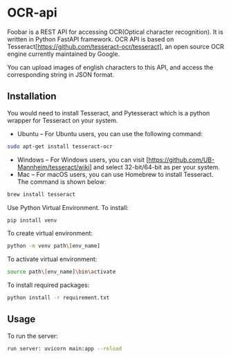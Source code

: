 # OCR-api

Foobar is a REST API for accessing OCR(Optical character recognition). It is written in Python FastAPI framework. OCR API is based on Tesseract[https://github.com/tesseract-ocr/tesseract], an open source OCR engine currently maintained by Google.

You can upload images of english characters to this API, and access the corresponding string in JSON format.


## Installation

You would need to install Tesseract, and Pytesseract which is a python wrapper for Tesseract on your system.

- Ubuntu – For Ubuntu users, you can use the following command:
```bash
sudo apt-get install tesseract-ocr
```
- Windows – For Windows users, you can visit [https://github.com/UB-Mannheim/tesseract/wiki] and select 32-bit/64-bit as per your system.
- Mac – For macOS users, you can use Homebrew to install Tesseract. The command is shown below:
```bash
brew install tesseract
```

Use Python Virtual Environment.
To install: 
```bash
pip install venv
```
To create virtual environment:
```bash
python -m venv path\[env_name]
```
To activate virtual environment:
```bash
source path\[env_name]\bin\activate
```
To install required packages:
```bash
python install -r requirement.txt
```


## Usage

To run the server:
```bash
run server: uvicorn main:app --reload
```

